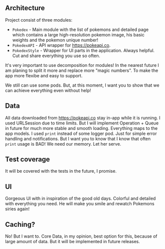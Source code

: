 ## Architecture
Project consist of three modules:
- `Pokedex` - Main module with the list of pokemons and detailed page which contains a large high-resolution pokemon image, his basic weights and the pokemon unique number!   
- `PokedexAPI` - API wrapper for https://pokeapi.co.
- `PokedexStyle` - Wrapper for UI parts in the application. Always helpful. Cut and share everything you use so often.

It's very important to use decomposition for modules! In the nearest future I am planing to split it more and replace more "magic numbers". To make the app more flexibe and easy to support.

We still can use some pods. But, at this moment, I want you to show that we can achieve everything even without help!

## Data
All data downloaded from https://pokeapi.co stay in-app while it is running. I used URLSession due to time limits. But I will implement Operation + Queue in future for much more stable and smooth loading.
Everything maps to the app models. I used `print` instead of some logger pod. Just for simple error handling and notifications. But I want you to know that I know that often `print` usage is BAD! We need our memory. Let her serve.

## Test coverage
It will be covered with the tests in the future, I promise.

## UI
Gorgeous UI with in inspiration of the good old days. Colorful and detailed with everything you need. He will make you smile and rewatch Pokemons siries again!

## Caching?
No! But I want to. Core Data, in my opinion, best option for this, because of large amount of data. But it will be implemented in future releases. 
